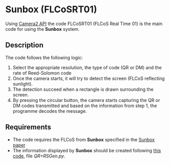 
Sunbox (FLCoSRT01)
===========================
Using [Camera2 API][1] the code FLCoSRT01 (FLCoS Real Time 01) is the main code for using the
**Sunbox** system.

Description
------------

The code follows the following logic:
1. Select the appropriate resolution, the type of code (QR or DM) and the rate of Reed-Solomon code
2. Once the camera starts, it will try to detect the screen (FLCoS reflecting sunlight).
3. The detection succeed when a rectangle is drawn surrounding the screen.
4. By pressing the circular button, the camera starts capturing the QR or DM codes transmitted and
based on the information from step 1, the programme decodes the message.

Requirements
------------
* The code requires the FLCoS from **Sunbox** specified in the [Sunbox paper](https://dl.acm.org/doi/10.1145/3534602)
* The information displayed by **Sunbox** should be created following [this code](https://github.com/mchavezt86/videoQR01),
file _QR+RSGen.py_.

[1]: https://developer.android.com/reference/android/hardware/camera2/package-summary.html

